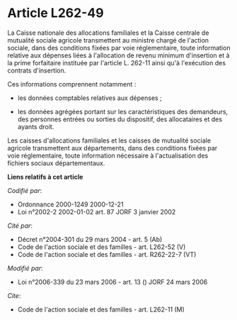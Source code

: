 # Article L262-49

La Caisse nationale des allocations familiales et la Caisse centrale de mutualité sociale agricole transmettent au ministre
chargé de l'action sociale, dans des conditions fixées par voie réglementaire, toute information relative aux dépenses liées
à l'allocation de revenu minimum d'insertion et à la prime forfaitaire instituée par l'article L. 262-11 ainsi qu'à
l'exécution des contrats d'insertion.

Ces informations comprennent notamment :

- les données comptables relatives aux dépenses ;

- les données agrégées portant sur les caractéristiques des demandeurs, des personnes entrées ou sorties du dispositif, des
allocataires et des ayants droit.

Les caisses d'allocations familiales et les caisses de mutualité sociale agricole transmettent aux départements, dans des
conditions fixées par voie réglementaire, toute information nécessaire à l'actualisation des fichiers sociaux départementaux.

**Liens relatifs à cet article**

_Codifié par_:

  - Ordonnance 2000-1249 2000-12-21
  - Loi n°2002-2 2002-01-02 art. 87 JORF 3 janvier 2002

_Cité par_:

  - Décret n°2004-301 du 29 mars 2004 - art. 5 (Ab)
  - Code de l'action sociale et des familles - art. L262-52 (V)
  - Code de l'action sociale et des familles - art. R262-22-7 (VT)

_Modifié par_:

  - Loi n°2006-339 du 23 mars 2006 - art. 13 () JORF 24 mars 2006

_Cite_:

  - Code de l'action sociale et des familles - art. L262-11 (M)
